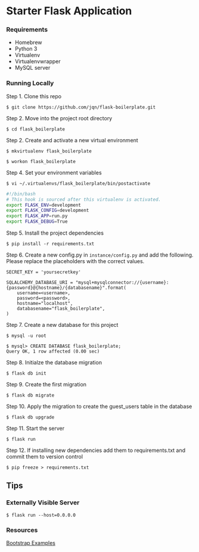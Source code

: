# Starter Flask Application

### Requirements

- Homebrew
- Python 3
- Virtualenv
- Virtualenvwrapper
- MySQL server

### Running Locally

Step 1. Clone this repo

`$ git clone https://github.com/jqn/flask-boilerplate.git`

Step 2. Move into the project root directory

`$ cd flask_boilerplate`

Step 2. Create and activate a new virtual environment

`$ mkvirtualenv flask_boilerplate`

`$ workon flask_boilerplate`

Step 4. Set your environment variables

`$ vi ~/.virtualenvs/flask_boilerplate/bin/postactivate`

```bash
#!/bin/bash
# This hook is sourced after this virtualenv is activated.
export FLASK_ENV=development
export FLASK_CONFIG=development
export FLASK_APP=run.py
export FLASK_DEBUG=True
```

Step 5. Install the project dependencies

`$ pip install -r requirements.txt`

Step 6. Create a new config.py in `instance/config.py` and add the following.
Please replace the placeholders with the correct values.

```
SECRET_KEY = 'yoursecretkey'

SQLALCHEMY_DATABASE_URI = "mysql+mysqlconnector://{username}:{password}@{hostname}/{databasename}".format(
    username=<username>,
    password=<password>,
    hostname="localhost",
    databasename="flask_boilerplate",
)
```

Step 7. Create a new database for this project

```
$ mysql -u root

$ mysql> CREATE DATABASE flask_boilerplate;
Query OK, 1 row affected (0.00 sec)
```

Step 8. Initialze the database migration

`$ flask db init`

Step 9. Create the first migration

`$ flask db migrate`

Step 10. Apply the migration to create the guest_users table in the database

`$ flask db upgrade`

Step 11. Start the server

`$ flask run`

Step 12. If installing new dependencies add them to requirements.txt and commit them to version control

`$ pip freeze > requirements.txt`

## Tips

### Externally Visible Server

`$ flask run --host=0.0.0.0`

### Resources

[Bootstrap Examples](https://github.com/twbs/bootstrap/tree/2a2b0b5abe7b44b519c9e19e8876b75608979dd0/site/content/docs/4.3/examples)
